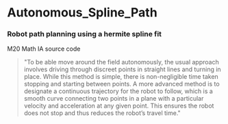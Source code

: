 # Autonomous_Spline_Path
### Robot path planning using a hermite spline fit

M20 Math IA source code

> "To be able move around the field autonomously, the usual approach involves driving through discreet points in straight lines and turning in place. While this method is simple, there is non-negligible time taken stopping and starting between points. A more advanced method is to designate a continuous trajectory for the robot to follow, which is a smooth curve connecting two points in a plane with a particular velocity and acceleration at any given point. This ensures the robot does not stop and thus reduces the robot’s travel time."
